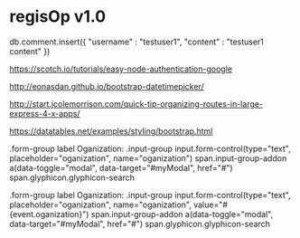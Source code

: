 # regisOp v1.0

db.comment.insert({ "username" : "testuser1", "content" : "testuser1 content" })

https://scotch.io/tutorials/easy-node-authentication-google

http://eonasdan.github.io/bootstrap-datetimepicker/

http://start.jcolemorrison.com/quick-tip-organizing-routes-in-large-express-4-x-apps/

https://datatables.net/examples/styling/bootstrap.html

.form-group
           label Oganization: 
           .input-group
            input.form-control(type="text", placeholder="oganization", name="oganization")
            span.input-group-addon
             a(data-toggle="modal", data-target="#myModal", href="#")
              span.glyphicon.glyphicon-search

.form-group
           label Oganization: 
           .input-group
            input.form-control(type="text", placeholder="oganization", name="oganization", value="#{event.oganization}")
            span.input-group-addon
             a(data-toggle="modal", data-target="#myModal", href="#")
              span.glyphicon.glyphicon-search              